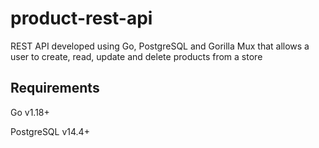 # product-rest-api
REST API developed using Go, PostgreSQL and Gorilla Mux that allows a user to create, read, update and delete products from a store

## Requirements
Go v1.18+

PostgreSQL v14.4+
